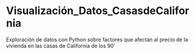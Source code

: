 # Visualización_Datos_CasasdeCalifornia
Exploración de datos con Python sobre factores que afectan al precio de la vivienda en las casas de California de los 90'
